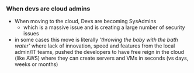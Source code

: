 ### When devs are cloud admins

* When moving to the cloud, Devs are becoming SysAdmins
  * which is a massive issue and is creating a large number of security issues
* in some cases this move is literally _'throwing the baby with the bath water'_ where lack of innovation, speed and features from the local admin/IT teams, pushed the developers to have free reign in the cloud (like AWS) where they can create servers and VMs in seconds (vs days, weeks or months)
